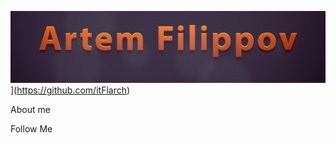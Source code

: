  ![Header](https://github.com/itFlarch/Artem-Filippov/blob/main/assets/My_Name_Simple2.png)](https://github.com/itFlarch)

 About me

 Follow Me